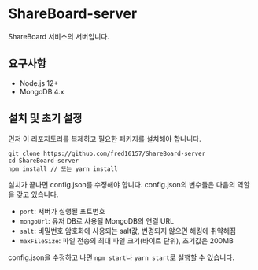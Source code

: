 # ShareBoard-server

ShareBoard 서비스의 서버입니다.

## 요구사항

- Node.js 12+
- MongoDB 4.x

## 설치 및 초기 설정

먼저 이 리포지토리를 복제하고 필요한 패키지를 설치해야 합니니다.

```
git clone https://github.com/fred16157/ShareBoard-server
cd ShareBoard-server
npm install // 또는 yarn install
```

설치가 끝나면 config.json를 수정해야 합니다. config.json의 변수들은 다음의 역할을 갖고 있습니다.

- ```port```: 서버가 실행될 포트번호
- ```mongoUrl```: 유저 DB로 사용될 MongoDB의 연결 URL
- ```salt```: 비밀번호 암호화에 사용되는 salt값, 변경되지 않으면 해킹에 취약해짐
- ```maxFileSize```: 파일 전송의 최대 파일 크기(바이트 단위), 초기값은 200MB

config.json을 수정하고 나면 ```npm start```나 ```yarn start```로 실행할 수 있습니다.
